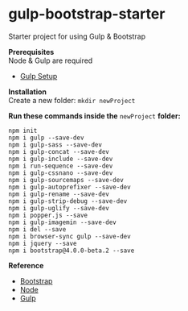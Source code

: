 # gulp-bootstrap-starter
Starter project for using Gulp & Bootstrap

**Prerequisites**  
Node & Gulp are required  
- [Gulp Setup](https://github.com/gulpjs/gulp/blob/master/docs/getting-started.md)


**Installation**  
Create a new folder: `mkdir newProject`

**Run these commands inside the** `newProject` **folder:**  

```
npm init   
npm i gulp --save-dev    
npm i gulp-sass --save-dev  
npm i gulp-concat --save-dev  
npm i gulp-include --save-dev  
npm i run-sequence --save-dev  
npm i gulp-cssnano --save-dev  
npm i gulp-sourcemaps --save-dev  
npm i gulp-autoprefixer --save-dev  
npm i gulp-rename --save-dev   
npm i gulp-strip-debug --save-dev   
npm i gulp-uglify --save-dev   
npm i popper.js --save  
npm i gulp-imagemin --save-dev   
npm i del --save   
npm i browser-sync gulp --save-dev  
npm i jquery --save  
npm i bootstrap@4.0.0-beta.2 --save  
```

**Reference**  
- [Bootstrap](http://getbootstrap.com/)  
- [Node](https://nodejs.org/)  
- [Gulp](https://gulpjs.com/)  
